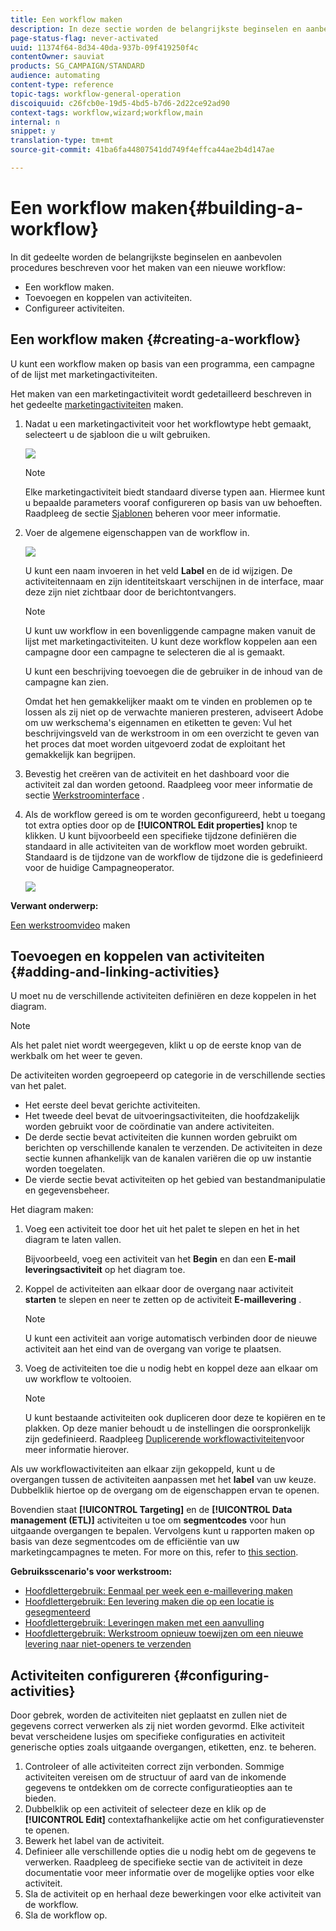 ```yaml
---
title: Een workflow maken
description: In deze sectie worden de belangrijkste beginselen en aanbevolen procedures voor het maken van een nieuwe workflow beschreven.
page-status-flag: never-activated
uuid: 11374f64-8d34-40da-937b-09f419250f4c
contentOwner: sauviat
products: SG_CAMPAIGN/STANDARD
audience: automating
content-type: reference
topic-tags: workflow-general-operation
discoiquuid: c26fcb0e-19d5-4bd5-b7d6-2d22ce92ad90
context-tags: workflow,wizard;workflow,main
internal: n
snippet: y
translation-type: tm+mt
source-git-commit: 41ba6fa44807541dd749f4effca44ae2b4d147ae

---
```



# Een workflow maken{#building-a-workflow}

In dit gedeelte worden de belangrijkste beginselen en aanbevolen procedures beschreven voor het maken van een nieuwe workflow:

* Een workflow maken.
* Toevoegen en koppelen van activiteiten.
* Configureer activiteiten.

## Een workflow maken {#creating-a-workflow}

U kunt een workflow maken op basis van een programma, een campagne of de lijst met marketingactiviteiten.

Het maken van een marketingactiviteit wordt gedetailleerd beschreven in het gedeelte [marketingactiviteiten](../../start/using/marketing-activities.md#creating-a-marketing-activity) maken.

1. Nadat u een marketingactiviteit voor het workflowtype hebt gemaakt, selecteert u de sjabloon die u wilt gebruiken.

   ![](assets/workflow_creation_1.png)

   >[!NOTE]
   >
   >Elke marketingactiviteit biedt standaard diverse typen aan. Hiermee kunt u bepaalde parameters vooraf configureren op basis van uw behoeften. Raadpleeg de sectie [Sjablonen](../../start/using/marketing-activity-templates.md) beheren voor meer informatie.

1. Voer de algemene eigenschappen van de workflow in.

   ![](assets/workflow_creation_2.png)

   U kunt een naam invoeren in het veld **Label** en de id wijzigen. De activiteitennaam en zijn identiteitskaart verschijnen in de interface, maar deze zijn niet zichtbaar door de berichtontvangers.

   >[!NOTE]
   >
   >U kunt uw workflow in een bovenliggende campagne maken vanuit de lijst met marketingactiviteiten. U kunt deze workflow koppelen aan een campagne door een campagne te selecteren die al is gemaakt.

   U kunt een beschrijving toevoegen die de gebruiker in de inhoud van de campagne kan zien.

   Omdat het hen gemakkelijker maakt om te vinden en problemen op te lossen als zij niet op de verwachte manieren presteren, adviseert Adobe om uw werkschema&#39;s eigennamen en etiketten te geven: Vul het beschrijvingsveld van de werkstroom in om een overzicht te geven van het proces dat moet worden uitgevoerd zodat de exploitant het gemakkelijk kan begrijpen.

1. Bevestig het creëren van de activiteit en het dashboard voor die activiteit zal dan worden getoond. Raadpleeg voor meer informatie de sectie [Werkstroominterface](../../automating/using/workflow-interface.md) .

1. Als de workflow gereed is om te worden geconfigureerd, hebt u toegang tot extra opties door op de **[!UICONTROL Edit properties]** knop te klikken. U kunt bijvoorbeeld een specifieke tijdzone definiëren die standaard in alle activiteiten van de workflow moet worden gebruikt. Standaard is de tijdzone van de workflow de tijdzone die is gedefinieerd voor de huidige Campagneoperator.

   ![](assets/workflow_properties.png)

**Verwant onderwerp:**

[Een werkstroomvideo](https://docs.adobe.com/content/help/en/campaign-standard/using/managing-processes-and-data/workflow-general-operation/building-a-workflow.html) maken

## Toevoegen en koppelen van activiteiten {#adding-and-linking-activities}

U moet nu de verschillende activiteiten definiëren en deze koppelen in het diagram.

>[!NOTE]
>
>Als het palet niet wordt weergegeven, klikt u op de eerste knop van de werkbalk om het weer te geven.

De activiteiten worden gegroepeerd op categorie in de verschillende secties van het palet.

* Het eerste deel bevat gerichte activiteiten.
* Het tweede deel bevat de uitvoeringsactiviteiten, die hoofdzakelijk worden gebruikt voor de coördinatie van andere activiteiten.
* De derde sectie bevat activiteiten die kunnen worden gebruikt om berichten op verschillende kanalen te verzenden. De activiteiten in deze sectie kunnen afhankelijk van de kanalen variëren die op uw instantie worden toegelaten.
* De vierde sectie bevat activiteiten op het gebied van bestandmanipulatie en gegevensbeheer.

Het diagram maken:

1. Voeg een activiteit toe door het uit het palet te slepen en het in het diagram te laten vallen.

   Bijvoorbeeld, voeg een activiteit van het **Begin** en dan een **E-mail leveringsactiviteit** op het diagram toe.

1. Koppel de activiteiten aan elkaar door de overgang naar activiteit **starten** te slepen en neer te zetten op de activiteit **E-maillevering** .

   >[!NOTE]
   >
   >U kunt een activiteit aan vorige automatisch verbinden door de nieuwe activiteit aan het eind van de overgang van vorige te plaatsen.

1. Voeg de activiteiten toe die u nodig hebt en koppel deze aan elkaar om uw workflow te voltooien.

   >[!NOTE]
   >
   >U kunt bestaande activiteiten ook dupliceren door deze te kopiëren en te plakken. Op deze manier behoudt u de instellingen die oorspronkelijk zijn gedefinieerd. Raadpleeg [Duplicerende workflowactiviteiten](../../automating/using/workflow-interface.md#duplicating-workflow-activities)voor meer informatie hierover.

Als uw workflowactiviteiten aan elkaar zijn gekoppeld, kunt u de overgangen tussen de activiteiten aanpassen met het **label** van uw keuze. Dubbelklik hiertoe op de overgang om de eigenschappen ervan te openen.

Bovendien staat **[!UICONTROL Targeting]** en de **[!UICONTROL Data management (ETL)]** activiteiten u toe om **segmentcodes** voor hun uitgaande overgangen te bepalen. Vervolgens kunt u rapporten maken op basis van deze segmentcodes om de efficiëntie van uw marketingcampagnes te meten. For more on this, refer to [this section](../../reporting/using/creating-a-report-workflow-segment.md).

**Gebruiksscenario&#39;s voor werkstroom:**

* [Hoofdlettergebruik: Eenmaal per week een e-maillevering maken](../../automating/using/workflow-weekly-offer.md)
* [Hoofdlettergebruik: Een levering maken die op een locatie is gesegmenteerd](../../automating/using/workflow-segmentation-location.md)
* [Hoofdlettergebruik: Leveringen maken met een aanvulling](../../automating/using/workflow-created-query-with-complement.md)
* [Hoofdlettergebruik: Werkstroom opnieuw toewijzen om een nieuwe levering naar niet-openers te verzenden](../../automating/using/workflow-cross-channel-retargeting.md)

## Activiteiten configureren {#configuring-activities}

Door gebrek, worden de activiteiten niet geplaatst en zullen niet de gegevens correct verwerken als zij niet worden gevormd. Elke activiteit bevat verscheidene lusjes om specifieke configuraties en activiteit generische opties zoals uitgaande overgangen, etiketten, enz. te beheren.

1. Controleer of alle activiteiten correct zijn verbonden. Sommige activiteiten vereisen om de structuur of aard van de inkomende gegevens te ontdekken om de correcte configuratieopties aan te bieden.
1. Dubbelklik op een activiteit of selecteer deze en klik op de **[!UICONTROL Edit]** contextafhankelijke actie om het configuratievenster te openen.
1. Bewerk het label van de activiteit.
1. Definieer alle verschillende opties die u nodig hebt om de gegevens te verwerken. Raadpleeg de specifieke sectie van de activiteit in deze documentatie voor meer informatie over de mogelijke opties voor elke activiteit.
1. Sla de activiteit op en herhaal deze bewerkingen voor elke activiteit van de workflow.
1. Sla de workflow op.
